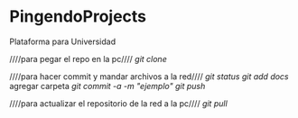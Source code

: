 # PingendoProjects
Plataforma para Universidad

////para pegar el repo en la pc////
_git clone <direccion html del repositorio>_

////para hacer commit y mandar archivos a la red////
_git status_
_git add docs_			agregar carpeta
_git commit -a -m "ejemplo"_
_git push_

////para actualizar el repositorio de la red a la pc////
_git pull_